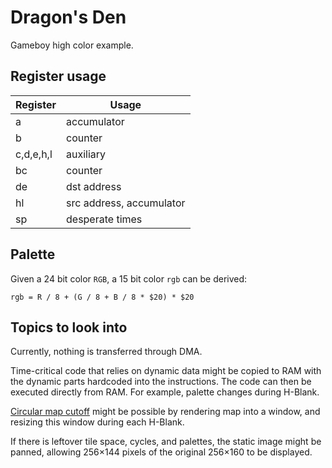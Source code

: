 # Dragon's Den

Gameboy high color example.

## Register usage

| Register  | Usage                    |
|-----------|--------------------------|
| a         | accumulator              |
| b         | counter                  |
| c,d,e,h,l | auxiliary                |
| bc        | counter                  |
| de        | dst address              |
| hl        | src address, accumulator |
| sp        | desperate times          |

## Palette

Given a 24 bit color `RGB`, a 15 bit color `rgb` can be derived:

`rgb = R / 8 + (G / 8 + B / 8 * $20) * $20`

## Topics to look into

Currently, nothing is transferred through DMA.

Time-critical code that relies on dynamic data might be copied to RAM
with the dynamic parts hardcoded into the instructions. The code can
then be executed directly from RAM. For example, palette changes during
H-Blank.

[Circular map cutoff](http://www.coranac.com/tonc/text/dma.htm#sec-demo)
might be possible by rendering map into a window, and resizing this
window during each H-Blank.

If there is leftover tile space, cycles, and palettes, the static image
might be panned, allowing 256×144 pixels of the original 256×160 to be
displayed.
